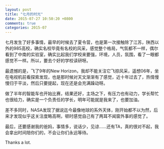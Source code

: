 ```yaml
---
layout: post
title: "七月的时光"
date: 2015-07-27 10:50:20 +0800
comments: true
categories: 2015-07
---
```

七月发生了好多事情，最早的时候去了夏令营，也是第一次接触除了江苏，陕西以外的985高校，确实名校毕竟有名校的风采，感觉整个格局，气氛都不一样，偶尔看到了中南的实验室，确实比起我们学校来要强，环境，人员，氛围，看了一眼都感觉不一样。所以，要去个好的学校读研呀。<!--more-->

最遗憾的是，飞了9年的New Horizon，我却不能关注它飞掠风采，遥想06年，坐在电视机前看探索发现，也是那时候对天文渐渐有了感觉，近十年过去了，热情慢慢归于平淡，然后只要提起，现在还是会充满躁动呀。

做了半年的智能车也开始比赛，结果还好，主场之下，有压力也有动力，学长帮忙也很给力，确实是一个负责任的学长，明年可能就是我来了，也要加油。

差不多同时，NASA发现了据说迄今最像地球的系外天体，刚开始都不以为然，后来才发现似乎这关注度略高啊，顿时感觉自己有了两耳不闻窗外事的感觉了。

最后，还要感谢我的爸妈，事情多，说话少，见谅……还有TA，真的很对不起，我会拿出时间陪你们的，不会让你们永远等待。

Thanks a lot.
